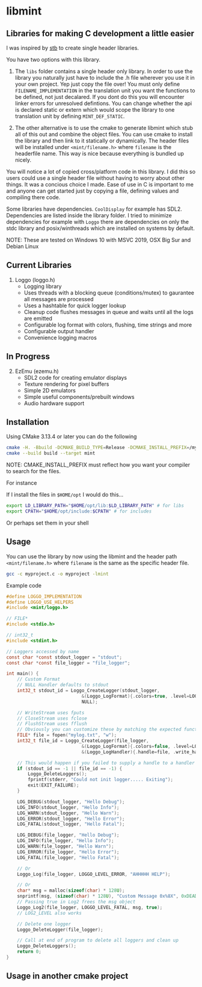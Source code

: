 # libmint

## Libraries for making C development a little easier


I was inspired by [stb](https://github.com/nothings/stb) to create single header libraries.


You have two options with this library.


1.
    The `libs` folder contains a single header only library. In order to use the library you naturally just have to include
    the .h file wherever you use it in your own project. Yep just copy the file over! 
    You must only define `FILENAME_IMPLEMENTATION` in the translation unit you want the functions to be defined,
    not just decalared. If you dont do this you will encounter linker errors for unresolved defintions.
    You can change whether the api is declared static or extern which would scope the library to one translation unit by defining
    `MINT_DEF_STATIC`.


2.
    The other alternative is to use the cmake to generate libmint which stub all of this out and combine the object files.
    You can use cmake to install the library and then link to it statically or dynamically. The header files will be installed under
    `<mint/filename.h>` where `filename` is the headerfile name. 
    This way is nice because everything is bundled up nicely.


You will notice a lot of copied cross/platform code in this library. I did this so users could use a single header file without having to worry about other things.
It was a concious choice I made. Ease of use in C is important to me and anyone can get started just by copying a file, defining values and compiling there code.


Some libraries have dependencies. `CoolDisplay` for example has SDL2. Dependencies are listed inside the library folder. I tried to minimize dependencies for example with `Loggo` there are dependencies on only the stdc library and posix/winthreads which are installed on systems by default.


NOTE: These are tested on Windows 10 with MSVC 2019, OSX Big Sur and Debian Linux


## Current Libraries


1. Loggo (loggo.h)
    - Logging library
    - Uses threads with a blocking queue (conditions/mutex) to gaurantee all messages are processed
    - Uses a hashtable for quick logger lookup
    - Cleanup code flushes messages in queue and waits until all the logs are emitted
    - Configurable log format with colors, flushing, time strings and more
    - Configurable output handler
    - Convenience logging macros


## In Progress


2. EzEmu (ezemu.h)
    - SDL2 code for creating emulator displays
    - Texture rendering for pixel buffers
    - Simple 2D emulators
    - Simple useful components/prebuilt windows
    - Audio hardware support


## Installation


Using CMake 3.13.4 or later you can do the following


```bash
cmake -H. -Bbuild -DCMAKE_BUILD_TYPE=Release -DCMAKE_INSTALL_PREFIX=/my-install-prefix
cmake --build build --target mint
```


NOTE: CMAKE_INSTALL_PREFIX must reflect how you want your compiler to search for the files.


For instance


If I install the files in `$HOME/opt` I would do this...


```bash
export LD_LIBRARY_PATH="$HOME/opt/lib:$LD_LIBRARY_PATH" # for libs
export CPATH="$HOME/opt/include:$CPATH" # for includes
```


Or perhaps set them in your shell

## Usage

You can use the library by now using the libmint and the header path `<mint/filename.h>`
where `filename` is the same as the specific header file.


```bash
gcc -c myproject.c -o myproject -lmint
```


Example code

```c
#define LOGGO_IMPLEMENTATION
#define LOGGO_USE_HELPERS
#include <mint/loggo.h>

// FILE*
#include <stdio.h>

// int32_t
#include <stdint.h>

// Loggers accessed by name
const char *const stdout_logger = "stdout";
const char *const file_logger = "file_logger";

int main() {
    // Custom Format
    // NULL Handler defaults to stdout
    int32_t stdout_id = Loggo_CreateLogger(stdout_logger, 
                            &(Loggo_LogFormat){.colors=true, .level=LOGGO_LEVEL_DEBUG, .flush=true, .time_format="%Y-%M-%D", .linebeg="[LOG STDOUT]", .linesep="\n"},
                            NULL);

    // WriteStream uses fputs
    // CloseStream uses fclose
    // FlushStream uses fflush
    // Obviously you can customize these by matching the expected function typedefs
    FILE* file = fopen("mylog.txt", "w");
    int32_t file_id = Loggo_CreateLogger(file_logger, 
                            &(Loggo_LogFormat){.colors=false, .level=LOGGO_LEVEL_DEBUG, .flush=true, .time_format="%Y-%M-%D", .linebeg="[LOG FILE]", .linesep="\n"},
                            &(Loggo_LogHandler){.handle=file, .write_handler=Loggo_StreamWrite, .close_handler=Loggo_StreamClose, .flush_handler=Loggo_StreamFlush});

    // This would happen if you failed to supply a handle to a handler that you specified for instance
    if (stdout_id == -1 || file_id == -1) {
        Loggo_DeleteLoggers();
        fprintf(stderr, "Could not init logger..... Exiting");
        exit(EXIT_FAILURE);
    }

    LOG_DEBUG(stdout_logger, "Hello Debug");
    LOG_INFO(stdout_logger, "Hello Info");
    LOG_WARN(stdout_logger, "Hello Warn");
    LOG_ERROR(stdout_logger, "Hello Error");
    LOG_FATAL(stdout_logger, "Hello Fatal");

    LOG_DEBUG(file_logger, "Hello Debug");
    LOG_INFO(file_logger, "Hello Info");
    LOG_WARN(file_logger, "Hello Warn");
    LOG_ERROR(file_logger, "Hello Error");
    LOG_FATAL(file_logger, "Hello Fatal");

    // Or
    Loggo_Log(file_logger, LOGGO_LEVEL_ERROR, "AHHHHH HELP");

    // Or
    char* msg = malloc(sizeof(char) * 128U);
    snprintf(msg, (sizeof(char) * 128U), "Custom Message 0x%8X", 0xDEADBEEF);
    // Passing true in Log2 frees the msg object
    Loggo_Log2(file_logger, LOGGO_LEVEL_FATAL, msg, true);
    // LOG2_LEVEL also works

    // Delete one logger
    Loggo_DeleteLogger(file_logger); 

    // Call at end of program to delete all loggers and clean up
    Loggo_DeleteLoggers();
    return 0;
}
```


## Usage in another cmake project